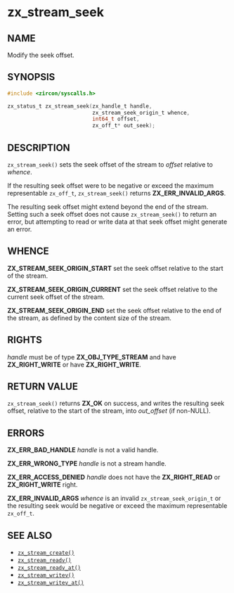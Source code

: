 # zx_stream_seek

## NAME

<!-- Updated by update-docs-from-fidl, do not edit. -->

Modify the seek offset.

## SYNOPSIS

<!-- Updated by update-docs-from-fidl, do not edit. -->

```c
#include <zircon/syscalls.h>

zx_status_t zx_stream_seek(zx_handle_t handle,
                           zx_stream_seek_origin_t whence,
                           int64_t offset,
                           zx_off_t* out_seek);
```

## DESCRIPTION

`zx_stream_seek()` sets the seek offset of the stream to *offset* relative to
*whence*.

If the resulting seek offset were to be negative or exceed the maximum
representable `zx_off_t`, `zx_stream_seek()` returns **ZX_ERR_INVALID_ARGS**.

The resulting seek offset might extend beyond the end of the stream. Setting
such a seek offset does not cause `zx_stream_seek()` to return an error, but
attempting to read or write data at that seek offset might generate an error.

## WHENCE

**ZX_STREAM_SEEK_ORIGIN_START**  set the seek offset relative to the start of
the stream.

**ZX_STREAM_SEEK_ORIGIN_CURRENT**  set the seek offset relative to the current
seek offset of the stream.

**ZX_STREAM_SEEK_ORIGIN_END**  set the seek offset relative to the end of the
stream, as defined by the content size of the stream.

## RIGHTS

<!-- Updated by update-docs-from-fidl, do not edit. -->

*handle* must be of type **ZX_OBJ_TYPE_STREAM** and have **ZX_RIGHT_WRITE** or have **ZX_RIGHT_WRITE**.

## RETURN VALUE

`zx_stream_seek()` returns **ZX_OK** on success, and writes the resulting seek
offset, relative to the start of the stream, into *out_offset* (if non-NULL).

## ERRORS

**ZX_ERR_BAD_HANDLE**  *handle* is not a valid handle.

**ZX_ERR_WRONG_TYPE**  *handle* is not a stream handle.

**ZX_ERR_ACCESS_DENIED**  *handle* does not have the **ZX_RIGHT_READ** or
**ZX_RIGHT_WRITE** right.

**ZX_ERR_INVALID_ARGS**  *whence* is an invalid `zx_stream_seek_origin_t` or
the resulting seek would be negative or exceed the maximum representable
`zx_off_t`.

## SEE ALSO

 - [`zx_stream_create()`]
 - [`zx_stream_readv()`]
 - [`zx_stream_readv_at()`]
 - [`zx_stream_writev()`]
 - [`zx_stream_writev_at()`]

<!-- References updated by update-docs-from-fidl, do not edit. -->

[`zx_stream_create()`]: stream_create.md
[`zx_stream_readv()`]: stream_readv.md
[`zx_stream_readv_at()`]: stream_readv_at.md
[`zx_stream_writev()`]: stream_writev.md
[`zx_stream_writev_at()`]: stream_writev_at.md
